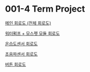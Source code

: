 # 001-4 Term Project

<a href="https://wokwi.com/projects/380797794011451393">메인 회로도 (전체 회로도)</a>

<a href="https://wokwi.com/projects/380560494245864449">워터펌프 + 모스펫 모듈 회로도</a>

<a href="https://wokwi.com/projects/380570706038779905">온습도센서 회로도</a>

<a href="https://wokwi.com/projects/380606716921014273">초음파센서 회로도</a>

<a href="https://wokwi.com/projects/380724425159755777">버튼 회로도</a>

